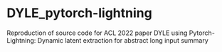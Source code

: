 # DYLE_pytorch-lightning
Reproduction of source code for ACL 2022 paper DYLE using Pytorch-Lightning: Dynamic latent extraction for abstract long input summary
